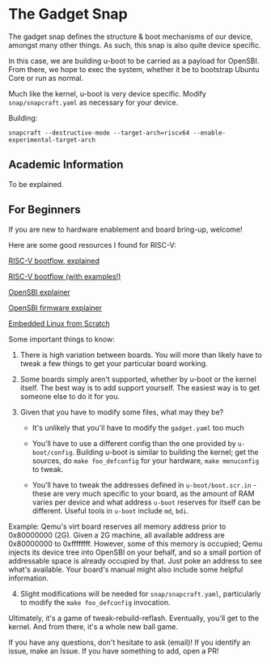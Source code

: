 # The Gadget Snap

The gadget snap defines the structure & boot mechanisms of our device, amongst
many other things. As such, this snap is also quite device specific.

In this case, we are building u-boot to be carried as a payload for OpenSBI.
From there, we hope to exec the system, whether it be to bootstrap Ubuntu Core
or run as normal.

Much like the kernel, u-boot is very device specific. Modify
`snap/snapcraft.yaml` as necessary for your device.

Building:

`snapcraft --destructive-mode --target-arch=riscv64 --enable-experimental-target-arch`


## Academic Information

To be explained.


## For Beginners

If you are new to hardware enablement and board bring-up, welcome!

Here are some good resources I found for RISC-V:

[RISC-V bootflow, explained](https://crvf2019.github.io/pdf/43.pdf)

[RISC-V bootflow (with examples!)](https://riscv.org/wp-content/uploads/2019/12/Summit_bootflow.pdf)

[OpenSBI explainer](https://github.com/riscv-software-src/opensbi)

[OpenSBI firmware explainer](https://github.com/riscv-software-src/opensbi/tree/master/docs/firmware)

[Embedded Linux from Scratch](https://youtube.com/watch?v=cIkTh3Xp3dA)

Some important things to know:

1) There is high variation between boards. You will more than likely have to
    tweak a few things to get your particular board working.

2) Some boards simply aren't supported, whether by u-boot or the kernel
    itself. The best way is to add support yourself. The easiest way is to
    get someone else to do it for you.

3) Given that you have to modify some files, what may they be? 
    * It's unlikely that you'll have to modify the `gadget.yaml` too much
    
    * You'll have to use a different config than the one provided by
      `u-boot/config`. Building u-boot is similar to building the kernel;
      get the sources, do `make foo_defconfig` for your hardware, 
      `make menuconfig` to tweak.
    
    * You'll have to tweak the addresses defined in `u-boot/boot.scr.in` -
      these are very much specific to your board, as the amount of RAM
      varies per device and what address `u-boot` reserves for itself can be
      different. Useful tools in `u-boot` include `md`, `bdi`.

Example: Qemu's virt board reserves all memory address prior to 0x80000000 (2G).
Given a 2G machine, all available address are 0x80000000 to 0xffffffff. However,
some of this memory is occupied; Qemu injects its device tree into OpenSBI on
your behalf, and so a small portion of addressable space is already occupied by
that. Just poke an address to see what's available. Your board's manual might
also include some helpful information.

4) Slight modifications will be needed for `snap/snapcraft.yaml`,
    particularly to modify the `make foo_defconfig` invocation.

Ultimately, it's a game of tweak-rebuild-reflash. Eventually, you'll get to the
kernel. And from there, it's a whole new ball game.


If you have any questions, don't hesitate to ask (email)! If you identify an
issue, make an Issue. If you have something to add, open a PR!
